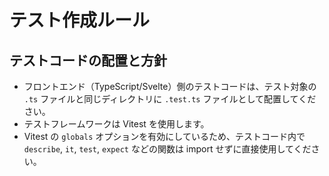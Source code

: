 # テスト作成ルール

## テストコードの配置と方針

- フロントエンド（TypeScript/Svelte）側のテストコードは、テスト対象の `.ts` ファイルと同じディレクトリに `.test.ts` ファイルとして配置してください。
- テストフレームワークは Vitest を使用します。
- Vitest の `globals` オプションを有効にしているため、テストコード内で `describe`, `it`, `test`, `expect` などの関数は import せずに直接使用してください。
